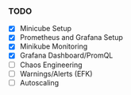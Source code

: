 ### TODO

- [x] Minicube Setup
- [x] Prometheus and Grafana Setup
- [x] Minikube Monitoring
- [x] Grafana Dashboard/PromQL
- [ ] Chaos Engineering
- [ ] Warnings/Alerts (EFK)
- [ ] Autoscaling
